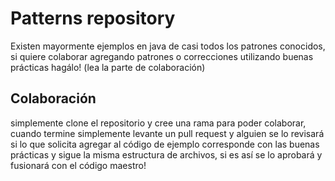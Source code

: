 # Patterns repository

Existen mayormente ejemplos en java de casi todos los patrones conocidos, si quiere colaborar agregando patrones o correcciones utilizando buenas prácticas hagálo! (lea la parte de colaboración)

## Colaboración

simplemente clone el repositorio y cree una rama para poder colaborar, cuando termine simplemente levante un pull request y alguien se lo revisará si lo que solicita agregar al código de ejemplo corresponde con las buenas prácticas y sigue la misma estructura de archivos, si es así se lo aprobará y fusionará con el código maestro!
